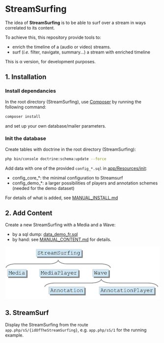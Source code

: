 # StreamSurfing #

The idea of **StreamSurfing** is to be able to surf over a stream in ways correlated to its content.

To achieve this, this repository provide tools to: 
- enrich the timeline of a (audio or video) streams. 
- surf (_i.e._ filter, navigate, summary...) a stream with enriched timeline

This is &alpha; version, for development purposes.

## 1. Installation ##

### Install dependancies ###

In the root directory (StreamSurfing),  use [Composer](https://getcomposer.org/) by running the following command:
```bash
composer install
```
and set up your own database/mailer parameters.

### Init the database ###
Create tables with doctrine in the root directory (StreamSurfing): 
```bash
php bin/console doctrine:schema:update --force
```
Add data with one of the provided `config_*.sql` in [app/Resources/init](https://github.com/adrien-vieilleribiere/StreamSurfing/tree/master/app/Resources/init):
- config_core_*: the minimal configuration to Streamsurf
- config_demo_*: a larger possibilities of players and annotation schemes (needed for the demo dataset)

For details of what is added, see [MANUAL_INSTALL.md](https://github.com/adrien-vieilleribiere/StreamSurfing/tree/master/MANUAL_INSTALL.md)

## 2. Add Content ##

Create a new StreamSurfing with a Media and a Wave:
- by a sql dump: 
[data_demo_fr.sql](https://github.com/adrien-vieilleribiere/StreamSurfing/tree/master/app/Resources/init/data_demo_fr.sql)
- by hand: see [MANUAL_CONTENT.md](https://github.com/adrien-vieilleribiere/StreamSurfing/tree/master/MANUAL_CONTENT.md) for details.

![StreamSurfing = Media + MediaPlayer + Wave; Wave = Annotation + AnnotationPlayer](https://raw.githubusercontent.com/adrien-vieilleribiere/StreamSurfing/master/app/Resources/documentations/StreamSurfingDiagram.png)

## 3. StreamSurf ##
Display the StreamSurfing from the route `app.php/sS/{idOfTheStreamSurfing}`, 
e.g. `app.php/sS/1` for the running example.
